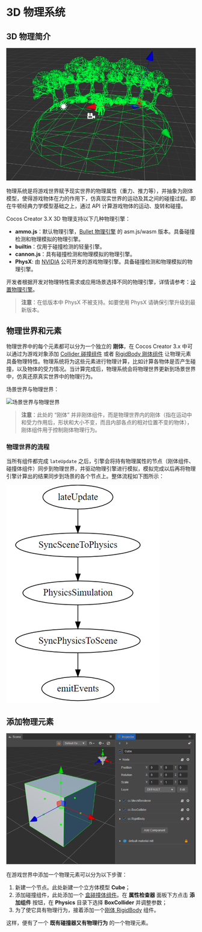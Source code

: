 # 3D 物理系统

## 3D 物理简介

![physics-system](img/physics-system.jpg)

物理系统是将游戏世界赋予现实世界的物理属性（重力、推力等），并抽象为刚体模型，使得游戏物体在力的作用下，仿真现实世界的运动及其之间的碰撞过程。即在牛顿经典力学模型基础之上，通过 API 计算游戏物体的运动、旋转和碰撞。

Cocos Creator 3.X 3D 物理支持以下几种物理引擎：

- **ammo.js**：默认物理引擎，[Bullet 物理引擎](https://pybullet.org/wordpress/) 的 asm.js/wasm 版本。具备碰撞检测和物理模拟的物理引擎。
- **builtin**：仅用于碰撞检测的轻量引擎。
- **cannon.js**：具有碰撞检测和物理模拟的物理引擎。
- **PhysX**: 由 [NVIDIA](https://developer.nvidia.com/physx-sdk) 公司开发的游戏物理引擎。具备碰撞检测和物理模拟的物理引擎。

开发者根据开发对物理特性需求或应用场景选择不同的物理引擎，详情请参考：[设置物理引擎](physics-engine.md)。

> **注意**：在低版本中 PhysX 不被支持。如要使用 PhysX 请确保引擎升级到最新版本。

## 物理世界和元素

物理世界中的每个元素都可以分为一个独立的 **刚体**，在 Cocos Creator 3.x 中可以通过为游戏对象添加 [Collider 碰撞组件](physics-collider.md) 或者 [RigidBody 刚体组件](physics-rigidbody.md) 让物理元素具备物理特性。物理系统将为这些元素进行物理计算，比如计算各物体是否产生碰撞，以及物体的受力情况。当计算完成后，物理系统会将物理世界更新到场景世界中，仿真还原真实世界中的物理行为。

场景世界与物理世界：

![场景世界与物理世界](img/physics-world.jpg)

> **注意**：此处的 “刚体” 并非刚体组件，而是物理世界内的刚体（指在运动中和受力作用后，形状和大小不变，而且内部各点的相对位置不变的物体），刚体组件用于控制刚体物理行为。

### 物理世界的流程

当所有组件都完成 `lateUpdate` 之后，引擎会将持有物理属性的节点（刚体组件、碰撞体组件）同步到物理世界，并驱动物理引擎进行模拟，模拟完成以后再将物理引擎计算出的结果同步到场景的各个节点上。整体流程如下图所示：

![phy](img/physics-pipeline.png)

## 添加物理元素

![add-element](img/physics-element.png)

在游戏世界中添加一个物理元素可以分为以下步骤：

1. 新建一个节点。此处新建一个立方体模型 **Cube**；
2. 添加碰撞组件，此处添加一个 [盒碰撞体组件](physics-collider.md#%E7%9B%92%E7%A2%B0%E6%92%9E%E5%99%A8%E7%BB%84%E4%BB%B6-boxcollider)。在 **属性检查器** 面板下方点击 **添加组件** 按钮，在 **Physics** 目录下选择 **BoxCollider** 并调整参数；
3. 为了使它具有物理行为，接着添加一个[刚体 RigidBody](physics-rigidbody.md) 组件。

这样，便有了一个 **既有碰撞器又有物理行为** 的一个物理元素。
